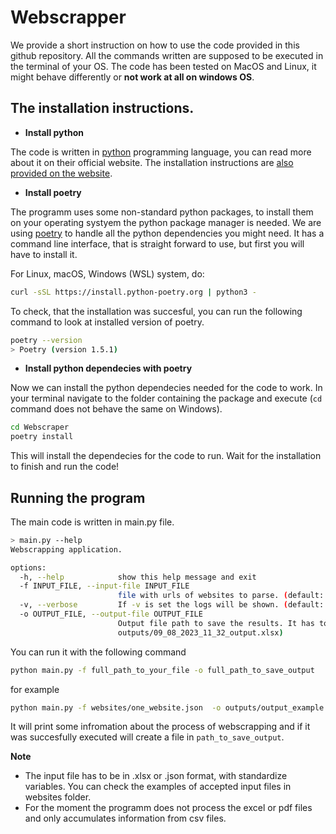 # Webscrapper

We provide a short instruction on how to use the code provided in this github repository. All the commands written are supposed to be executed in the terminal of your OS. The code has been tested on MacOS and Linux, it might behave differently or **not work at all on windows OS**.

## The installation instructions.

 * **Install python**

The code is written in [python](https://docs.python.org/3/) programming language, you can read more about it on their official website. The installation instructions are [also provided on the website](https://www.python.org/downloads/).

 * **Install poetry**

The programm uses some non-standard python packages, to install them on your operating systyem the python package manager is needed. We are using [poetry](https://python-poetry.org/docs/) to handle all the python dependencies you might need. It has a command line interface, that is straight 
forward to use, but first you will have to install it. 

  For Linux, macOS, Windows (WSL) system, do:
```bash
curl -sSL https://install.python-poetry.org | python3 -
```
  To check, that the installation was succesful, you can run the following command to look at installed version of poetry.
```bash
poetry --version
> Poetry (version 1.5.1)
```

 * **Install python dependecies with poetry**

  Now we can install the python dependecies needed for the code to work. In your terminal navigate to the folder containing the package and execute (```cd``` command does not behave the same on Windows).

```bash
cd Webscraper
poetry install
```
  This will install the dependecies for the code to run. Wait for the installation to finish and run the code!

## Running the program

The main code is written in main.py file. 
```bash
> main.py --help
Webscrapping application.

options:
  -h, --help            show this help message and exit
  -f INPUT_FILE, --input-file INPUT_FILE
                        file with urls of websites to parse. (default: None)
  -v, --verbose         If -v is set the logs will be shown. (default: True)
  -o OUTPUT_FILE, --output-file OUTPUT_FILE
                        Output file path to save the results. It has to be *.csv or *.xlsx (default:
                        outputs/09_08_2023_11_32_output.xlsx)
```
You can run it with the following command
```bash
python main.py -f full_path_to_your_file -o full_path_to_save_output
```
for example
```bash
python main.py -f websites/one_website.json  -o outputs/output_example.xlsx
```
It will print some infromation about the process of webscrapping and if it was succesfully executed will create a file in ```path_to_save_output```.

**Note**
* The input file has to be in .xlsx or .json format, with standardize variables. You can check the examples of accepted input files in websites folder.
* For the moment the programm does not process the excel or pdf files and only accumulates information from csv files.
